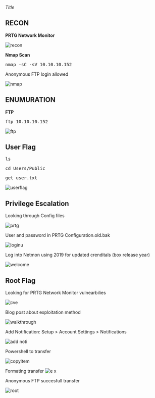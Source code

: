 
*Title*

**RECON**
---
**PRTG Network Monitor**  

![recon](https://user-images.githubusercontent.com/66635295/186772798-f68057b0-5c42-4ded-a665-79e936d7b05b.png)

**Nmap Scan**  

<pre>nmap -sC -sV 10.10.10.152</pre>  

Anonymous FTP login allowed

![nmap](https://user-images.githubusercontent.com/66635295/186772901-4dbe931e-e585-4aad-918d-24040a0d7fc6.png)

**ENUMURATION**
---
**FTP**

<pre>ftp 10.10.10.152</pre>

![ftp](https://user-images.githubusercontent.com/66635295/186773102-ae133107-e0b4-4246-a72d-2a29a57f3841.png)

**User Flag**
---

<pre>ls</pre>

<pre>cd Users/Public</pre>

<pre>get user.txt</pre>

![userflag](https://user-images.githubusercontent.com/66635295/186773291-fe1c48a2-5581-4659-b4e6-783acd531408.png)

**Privilege Escalation**
---
Looking through Config files

![prtg](https://user-images.githubusercontent.com/66635295/189782263-e5bb9bee-6c29-4abc-aa49-794107ad7f82.png)

User and password in PRTG Configuration.old.bak

![loginu](https://user-images.githubusercontent.com/66635295/189796463-7db0c558-9173-41a0-b85b-f05af5839faa.png)


Log into Netmon using 2019 for updated crenditals (box release year)

![welcome](https://user-images.githubusercontent.com/66635295/189796496-5bf4bcf9-d5ea-4d81-968b-c0a2979af4ed.png)


**Root Flag** 
---

Looking for PRTG Network Monitor vulnearbilies 

![cve](https://user-images.githubusercontent.com/66635295/189796533-62636b8d-14bf-4f00-ae0c-54a9c8ad44dd.png)


Blog post about exploitation method

![walkthrough](https://user-images.githubusercontent.com/66635295/189796555-343d76fc-fa0a-4c9d-9d79-718c2a5df6bf.png)


Add Notification: Setup > Account Settings > Notifications

![add noti](https://user-images.githubusercontent.com/66635295/194221916-c1bbf595-481b-4dba-a2b3-cd24447de267.png)
 
 Powershell to transfer
 
 ![copyitem](https://user-images.githubusercontent.com/66635295/194221942-42df0ec0-b6f1-4494-a742-ccd6d6bd0ddc.png)
 
Formating transfer
![e x](https://user-images.githubusercontent.com/66635295/194221962-3ddbb65a-e261-462b-ac27-6e69135a1a9d.png)

Anonymous FTP succesfull transfer 

![root](https://user-images.githubusercontent.com/66635295/194221976-86fbc050-579f-4c64-bd4b-2bde7bc649d5.png)



 
